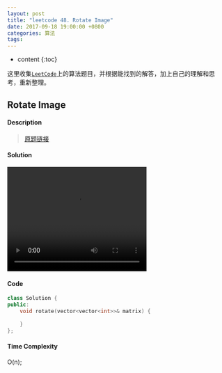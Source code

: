 ```yaml
---
layout: post
title: "leetcode 48. Rotate Image"
date: 2017-09-18 19:00:00 +0800 
categories: 算法
tags: 
---
```

* content
{:toc}

这里收集[`LeetCode`](https://leetcode.com)上的算法题目，并根据能找到的解答，加上自己的理解和思考，重新整理。

<!-- more -->

## Rotate Image

#### Description

>[原题链接](https://leetcode.com/problems/rotate-image/description/)

#### Solution

<video width="320" height="240" controls>
  <source src="2017-09-22-LeetCode-48-Rotate-Image.mp4" type="video/mp4">
  Your browser does not support the video tag.
</video>

#### Code

```cpp
class Solution {
public:
    void rotate(vector<vector<int>>& matrix) {
        
    }
};
```


#### Time Complexity

O(n);